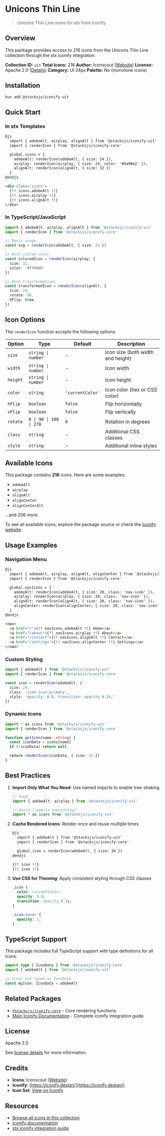 # Unicons Thin Line

> Unicons Thin Line icons for stx from Iconify

## Overview

This package provides access to 216 icons from the Unicons Thin Line collection through the stx iconify integration.

**Collection ID:** `uit`
**Total Icons:** 216
**Author:** Iconscout ([Website](https://github.com/Iconscout/unicons))
**License:** Apache 2.0 ([Details](https://github.com/Iconscout/unicons/blob/master/LICENSE))
**Category:** UI 24px
**Palette:** No (monotone icons)

## Installation

```bash
bun add @stacksjs/iconify-uit
```

## Quick Start

### In stx Templates

```html
@js
  import { adobeAlt, airplay, alignAlt } from '@stacksjs/iconify-uit'
  import { renderIcon } from '@stacksjs/iconify-core'

  global.icons = {
    adobeAlt: renderIcon(adobeAlt, { size: 24 }),
    airplay: renderIcon(airplay, { size: 24, color: '#4a90e2' }),
    alignAlt: renderIcon(alignAlt, { size: 32 })
  }
@endjs

<div class="icons">
  {!! icons.adobeAlt !!}
  {!! icons.airplay !!}
  {!! icons.alignAlt !!}
</div>
```

### In TypeScript/JavaScript

```typescript
import { adobeAlt, airplay, alignAlt } from '@stacksjs/iconify-uit'
import { renderIcon } from '@stacksjs/iconify-core'

// Basic usage
const svg = renderIcon(adobeAlt, { size: 24 })

// With custom color
const coloredIcon = renderIcon(airplay, {
  size: 32,
  color: '#ff0000'
})

// With transformations
const transformedIcon = renderIcon(alignAlt, {
  size: 24,
  rotate: 90,
  hFlip: true
})
```

## Icon Options

The `renderIcon` function accepts the following options:

| Option | Type | Default | Description |
|--------|------|---------|-------------|
| `size` | `string \| number` | - | Icon size (both width and height) |
| `width` | `string \| number` | - | Icon width |
| `height` | `string \| number` | - | Icon height |
| `color` | `string` | `'currentColor'` | Icon color (hex or CSS color) |
| `hFlip` | `boolean` | `false` | Flip horizontally |
| `vFlip` | `boolean` | `false` | Flip vertically |
| `rotate` | `0 \| 90 \| 180 \| 270` | `0` | Rotation in degrees |
| `class` | `string` | - | Additional CSS classes |
| `style` | `string` | - | Additional inline styles |

## Available Icons

This package contains **216** icons. Here are some examples:

- `adobeAlt`
- `airplay`
- `alignAlt`
- `alignCenter`
- `alignCenterAlt`

...and 206 more.

To see all available icons, explore the package source or check the [Iconify website](https://icon-sets.iconify.design/uit/).

## Usage Examples

### Navigation Menu

```html
@js
  import { adobeAlt, airplay, alignAlt, alignCenter } from '@stacksjs/iconify-uit'
  import { renderIcon } from '@stacksjs/iconify-core'

  global.navIcons = {
    adobeAlt: renderIcon(adobeAlt, { size: 20, class: 'nav-icon' }),
    airplay: renderIcon(airplay, { size: 20, class: 'nav-icon' }),
    alignAlt: renderIcon(alignAlt, { size: 20, class: 'nav-icon' }),
    alignCenter: renderIcon(alignCenter, { size: 20, class: 'nav-icon' })
  }
@endjs

<nav>
  <a href="/">{!! navIcons.adobeAlt !!} Home</a>
  <a href="/about">{!! navIcons.airplay !!} About</a>
  <a href="/contact">{!! navIcons.alignAlt !!} Contact</a>
  <a href="/settings">{!! navIcons.alignCenter !!} Settings</a>
</nav>
```

### Custom Styling

```typescript
import { adobeAlt } from '@stacksjs/iconify-uit'
import { renderIcon } from '@stacksjs/iconify-core'

const icon = renderIcon(adobeAlt, {
  size: 24,
  class: 'icon icon-primary',
  style: 'opacity: 0.8; transition: opacity 0.2s;'
})
```

### Dynamic Icons

```typescript
import * as icons from '@stacksjs/iconify-uit'
import { renderIcon } from '@stacksjs/iconify-core'

function getIcon(name: string) {
  const iconData = icons[name]
  if (!iconData) return null

  return renderIcon(iconData, { size: 24 })
}
```

## Best Practices

1. **Import Only What You Need**: Use named imports to enable tree-shaking
   ```typescript
   // Good
   import { adobeAlt, airplay } from '@stacksjs/iconify-uit'

   // Avoid (imports everything)
   import * as icons from '@stacksjs/iconify-uit'
   ```

2. **Cache Rendered Icons**: Render once and reuse multiple times
   ```html
   @js
     import { adobeAlt } from '@stacksjs/iconify-uit'
     import { renderIcon } from '@stacksjs/iconify-core'

     global.icon = renderIcon(adobeAlt, { size: 24 })
   @endjs

   {!! icon !!}
   {!! icon !!}
   ```

3. **Use CSS for Theming**: Apply consistent styling through CSS classes
   ```css
   .icon {
     color: currentColor;
     opacity: 0.8;
     transition: opacity 0.2s;
   }

   .icon:hover {
     opacity: 1;
   }
   ```

## TypeScript Support

This package includes full TypeScript support with type definitions for all icons.

```typescript
import type { IconData } from '@stacksjs/iconify-core'
import { adobeAlt } from '@stacksjs/iconify-uit'

// Icons are typed as IconData
const myIcon: IconData = adobeAlt
```

## Related Packages

- [`@stacksjs/iconify-core`](../iconify-core) - Core rendering functions
- [Main Iconify Documentation](../../docs/iconify.md) - Complete iconify integration guide

## License

Apache 2.0

See [license details](https://github.com/Iconscout/unicons/blob/master/LICENSE) for more information.

## Credits

- **Icons**: Iconscout ([Website](https://github.com/Iconscout/unicons))
- **Iconify**: [https://iconify.design/](https://iconify.design/)
- **Icon Set**: [View on Iconify](https://icon-sets.iconify.design/uit/)

## Resources

- [Browse all icons in this collection](https://icon-sets.iconify.design/uit/)
- [Iconify documentation](https://iconify.design/docs/)
- [stx iconify integration guide](../../docs/iconify.md)
